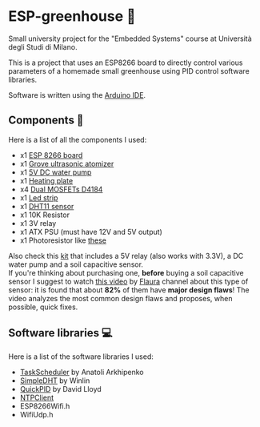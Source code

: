 # ESP-greenhouse 🌱
Small university project for the "Embedded Systems" course at Università degli Studi di Milano.  

This is a project that uses an ESP8266 board to directly control various parameters of a homemade small greenhouse using PID control software libraries.  

Software is written using the [Arduino IDE](https://www.arduino.cc/en/software).

## Components 🔌
Here is a list of all the components I used:

- x1 [ESP 8266 board](https://www.amazon.it/AZDelivery-NodeMCU-esp8266-esp-12e-gratuito/dp/B074Q2WM1Y/ref=sr_1_3_sspa?__mk_it_IT=%C3%85M%C3%85%C5%BD%C3%95%C3%91&crid=1BM8JS1ZAZIAV&keywords=esp8266&qid=1641210086&sprefix=esp8266%2Caps%2C87&sr=8-3-spons&psc=1&smid=A1X7QLRQH87QA3&spLa=ZW5jcnlwdGVkUXVhbGlmaWVyPUEyTTFQNkZMOUxONTVHJmVuY3J5cHRlZElkPUEwMzMyNzM5MUhPWjlWSjNEMk5ITCZlbmNyeXB0ZWRBZElkPUEwNTk3OTU1UU5SOVlITEszVUJMJndpZGdldE5hbWU9c3BfYXRmJmFjdGlvbj1jbGlja1JlZGlyZWN0JmRvTm90TG9nQ2xpY2s9dHJ1ZQ==)
- x1 [Grove ultrasonic atomizer](https://www.reichelt.com/it/it/arduino-grove-nebulizzatore-ad-ultrasuoni-per-acqua-v1-0-eta1-grv-o2-atomiz-v1-p191218.html?r=1)
- x1 [5V DC water pump](https://www.amazon.it/pittospwer-Noise-Brushless-Motor-sommergibile/dp/B07SNQSYSG/ref=sr_1_11?crid=27OXE4488WYJ2&keywords=arduino+water+pump&qid=1641210437&sprefix=arduino+water+pump%2Caps%2C77&sr=8-11)
- x1 [Heating plate](https://www.amazon.it/gp/product/B07FJY4PCL/ref=ppx_yo_dt_b_asin_title_o01_s00?ie=UTF8&th=1)
- x4 [Dual MOSFETs D4184](https://www.amazon.it/ICQUANZX-interruttore-Regolazione-Interruttore-elettronico/dp/B07VRCXGFY/ref=sr_1_2?__mk_it_IT=%C3%85M%C3%85%C5%BD%C3%95%C3%91&keywords=mosfet+esp32&qid=1639417941&sr=8-2)
- x1 [Led strip](https://www.amazon.it/MASUNN-Silicon-Fredda-Impermeabile-Bianco/dp/B087QKZ8R4/ref=sr_1_9?__mk_it_IT=%C3%85M%C3%85%C5%BD%C3%95%C3%91&crid=3UJ3Y4EXWJNLH&keywords=12v%2Bled%2Bstrip&qid=1641311784&sprefix=12v%2Bled%2Bstrip%2Caps%2C93&sr=8-9&th=1)
- x1 [DHT11 sensor](https://www.amazon.it/AZDelivery-KY-015-Modulo-Sensore-Temperatura/dp/B089W8DB5P/ref=sr_1_5?crid=3KICFV6ACJTFR&keywords=dht11&qid=1641922786&sprefix=dht%2Caps%2C87&sr=8-5&th=1)
- x1 10K Resistor
- x1 3V relay
- x1 ATX PSU (must have 12V and 5V output)
- x1 Photoresistor like [these](https://www.amazon.it/Fotoresistenza-Xiuyer-Resistore-Dipendente-Sensibili/dp/B083QFYKS2/ref=sr_1_3_sspa?keywords=photoresistor&qid=1641922959&s=electronics&sr=1-3-spons&psc=1&spLa=ZW5jcnlwdGVkUXVhbGlmaWVyPUEzMEFPMzE0MktFQVVZJmVuY3J5cHRlZElkPUEwMzYyMTg5MTRMOERIRDZIVU0yNiZlbmNyeXB0ZWRBZElkPUEwODA4MTU3M0NKSTJNMFlOMk9EUyZ3aWRnZXROYW1lPXNwX2F0ZiZhY3Rpb249Y2xpY2tSZWRpcmVjdCZkb05vdExvZ0NsaWNrPXRydWU=)

Also check this [kit](https://www.amazon.it/RUNCCI-YUN-Irrigazione-Automatico-Misurazione-Sommergibile/dp/B0814HXWVV/ref=sr_1_4?keywords=arduino+water+pump&qid=1641211244&sprefix=arduino+wat%2Caps%2C87&sr=8-4) that includes a 5V relay (also works with 3.3V), a DC water pump and a soil capacitive sensor.  
If you're thinking about purchasing one, **before** buying a soil capacitive sensor I suggest to watch [this video](https://www.youtube.com/watch?v=IGP38bz-K48) by [Flaura](https://www.youtube.com/channel/UCAtCwTQljeSkqKOKZ6kRAbg) channel about this type of sensor: it is found that about **82%** of them have **major design flaws**! The video analyzes the most common design flaws and proposes, when possible, quick fixes.  
## Software libraries 💻

Here is a list of the software libraries I used:

- [TaskScheduler](https://www.arduino.cc/reference/en/libraries/taskscheduler/) by Anatoli Arkhipenko
- [SimpleDHT](https://www.arduino.cc/reference/en/libraries/simpledht/) by Winlin
- [QuickPID](https://www.arduino.cc/reference/en/libraries/quickpid/) by David Lloyd
- [NTPClient](https://www.arduino.cc/reference/en/libraries/ntpclient/)
- ESP8266Wifi.h
- WifiUdp.h
